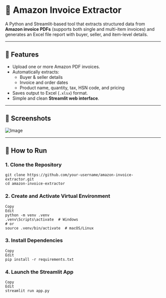 # 🧾 Amazon Invoice Extractor

A Python and Streamlit-based tool that extracts structured data from **Amazon invoice PDFs** (supports both single and multi-item invoices) and generates an Excel file report with buyer, seller, and item-level details.

---

## 📌 Features

- Upload one or more Amazon PDF invoices.
- Automatically extracts:
  - Buyer & seller details
  - Invoice and order dates
  - Product name, quantity, tax, HSN code, and pricing
- Saves output to Excel (`.xlsx`) format.
- Simple and clean **Streamlit web interface**.

---

## 📸 Screenshots


  ![Image](https://github.com/user-attachments/assets/ffd54b3a-6fd6-4b2f-bff7-b72fe91f6048)



---

## 🚀 How to Run

### 1. Clone the Repository

```
git clone https://github.com/your-username/amazon-invoice-extractor.git
cd amazon-invoice-extractor
```
### 2. Create and Activate Virtual Environment
```
Copy
Edit
python -m venv .venv
.venv\Scripts\activate  # Windows
# or
source .venv/bin/activate  # macOS/Linux
```
### 3. Install Dependencies
```
Copy
Edit
pip install -r requirements.txt
```
### 4. Launch the Streamlit App
```
Copy
Edit
streamlit run app.py
